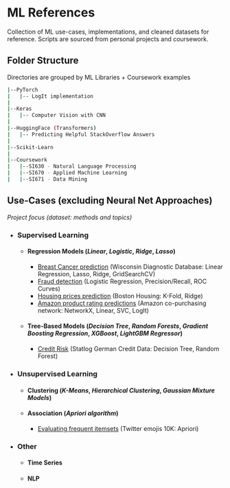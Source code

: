 # ML References

Collection of ML use-cases, implementations, and cleaned datasets for reference. Scripts are sourced from personal projects and coursework.

## Folder Structure

Directories are grouped by ML Libraries + Coursework examples

```bash
|--PyTorch
|   |-- LogIt implementation
|
|--Keras
|   |-- Computer Vision with CNN
|
|--HuggingFace (Transformers)
|   |-- Predicting Helpful StackOverflow Answers
|
|--Scikit-Learn
|
|--Coursework
|   |--SI630 - Natural Language Processing
|   |--SI670 - Applied Machine Learning
|   |--SI671 - Data Mining
```


## Use-Cases (excluding Neural Net Approaches)

_Project focus (dataset: methods and topics)_

- ### Supervised Learning
    - #### Regression Models (_Linear_, _Logistic_, _Ridge_, _Lasso_)
        - [Breast Cancer prediction](https://github.com/ccmilne/ml-approaches/blob/main/courswork/SI670/assignments/si670f21_hw_4.ipynb) (Wisconsin Diagnostic Database: Linear Regression, Lasso, Ridge, GridSearchCV)
        - [Fraud detection](https://github.com/ccmilne/ml-approaches/blob/main/courswork/SI670/assignments/si670f21_hw_3.ipynb) (Logistic Regression, Precision/Recall, ROC Curves)
        - [Housing prices prediction](https://github.com/ccmilne/ml-approaches/blob/main/courswork/SI670/assignments/si670f21_hw_5.ipynb) (Boston Housing: K-Fold, Ridge)
        - [Amazon product rating predictions](https://github.com/ccmilne/ml-approaches/blob/main/courswork/si671/hw3/hw3.ipynb) (Amazon co-purchasing network: NetworkX, Linear, SVC, LogIt)
    - #### Tree-Based Models (_Decision Tree_, _Random Forests_, _Gradient Boosting Regression_, _XGBoost_, _LightGBM Regressor_)
        - [Credit Risk](https://github.com/ccmilne/ml-approaches/blob/main/courswork/SI670/assignments/si670f21_hw_5.ipynb) (Statlog German Credit Data: Decision Tree, Random Forest)
- ### Unsupervised Learning
    - #### Clustering (_K-Means_, _Hierarchical Clustering_, _Gaussian Mixture Models_)
    - #### Association (_Apriori algorithm_)
        - [Evaluating frequent itemsets](https://github.com/ccmilne/ml-approaches/blob/main/courswork/si671/hw1/hw1.ipynb) (Twitter emojis 10K: Apriori)

- ### Other
    - #### Time Series
    - #### NLP
